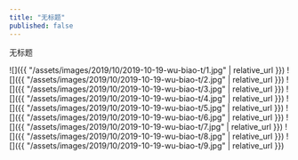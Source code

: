 ```yaml
---
title: "无标题"
published: false
---
```

无标题



![]({{ "/assets/images/2019/10/2019-10-19-wu-biao-t/1.jpg" | relative_url }})
![]({{ "/assets/images/2019/10/2019-10-19-wu-biao-t/2.jpg" | relative_url }})
![]({{ "/assets/images/2019/10/2019-10-19-wu-biao-t/3.jpg" | relative_url }})
![]({{ "/assets/images/2019/10/2019-10-19-wu-biao-t/4.jpg" | relative_url }})
![]({{ "/assets/images/2019/10/2019-10-19-wu-biao-t/5.jpg" | relative_url }})
![]({{ "/assets/images/2019/10/2019-10-19-wu-biao-t/6.jpg" | relative_url }})
![]({{ "/assets/images/2019/10/2019-10-19-wu-biao-t/7.jpg" | relative_url }})
![]({{ "/assets/images/2019/10/2019-10-19-wu-biao-t/8.jpg" | relative_url }})
![]({{ "/assets/images/2019/10/2019-10-19-wu-biao-t/9.jpg" | relative_url }})
